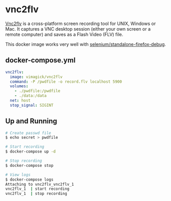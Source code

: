 vnc2flv
=======

[Vnc2flv][1] is a cross-platform screen recording tool for UNIX, Windows or
Mac. It captures a VNC desktop session (either your own screen or a remote
computer) and saves as a Flash Video (FLV) file.

This docker image works very well with [selenium/standalone-firefox-debug][2].

## docker-compose.yml

```yaml
vnc2flv:
  image: vimagick/vnc2flv
  command: -P /pwdfile -o record.flv localhost 5900
  volumes:
    - ./pwdfile:/pwdfile
    - ./data:/data
  net: host
  stop_signal: SIGINT
```

## Up and Running

```bash
# Create passwd file
$ echo secret > pwdfile

# Start recording
$ docker-compose up -d

# Stop recording
$ docker-compose stop

# View logs
$ docker-compose logs
Attaching to vnc2flv_vnc2flv_1
vnc2flv_1  | start recording
vnc2flv_1  | stop recording
```

[1]: http://www.unixuser.org/~euske/python/vnc2flv/index.html
[2]: https://hub.docker.com/r/selenium/standalone-firefox-debug/
